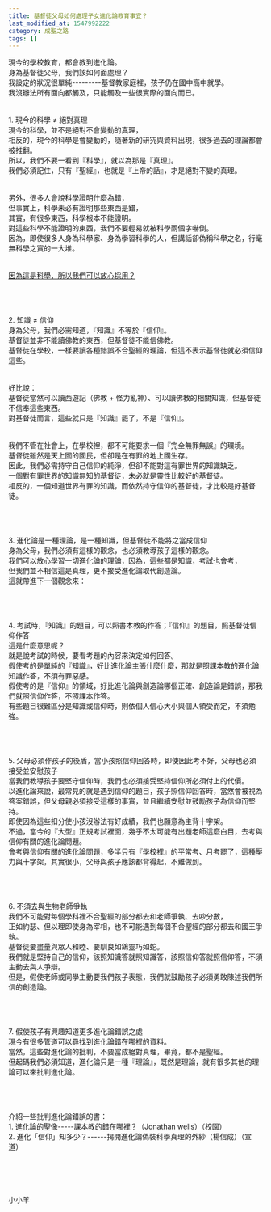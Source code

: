 ```yaml
---
title: 基督徒父母如何處理子女進化論教育事宜？
last_modified_at: 1547992222
category: 成聖之路
tags: []
---
```


<p>現今的學校教育，都會教到進化論。<br/>身為基督徒父母，我們該如何面處理？<br/><!--more-->我設定的狀況很單純---------基督教家庭裡，孩子仍在國中高中就學。<br/>我沒辦法所有面向都觸及，只能觸及一些很實際的面向而已。<br/><br/><br/>1.	現今的科學 ≠ 絕對真理<br/>現今的科學，並不是絕對不會變動的真理，<br/>相反的，現今的科學是會變動的，隨著新的研究與資料出現，很多過去的理論都會被推翻。<br/>所以，我們不要一看到『科學』，就以為那是『真理』。<br/>我們必須記住，只有『聖經』，也就是『上帝的話』，才是絕對不變的真理。<br/><br/><br/>另外，很多人會說科學證明什麼為錯，<br/>但事實上，科學未必有證明那些東西是錯，<br/>其實，有很多東西，科學根本不能證明。<br/>對這些科學不能證明的東西，我們不要輕易就被科學兩個字嚇倒。<br/>因為，即使很多人身為科學家、身為學習科學的人，但講話卻偽稱科學之名，行毫無科學之實的一大堆。<br/><br/><br/><a href="/posts/269192112">因為這是科學，所以我們可以放心採用？</a><br/><br/><br/><br/><br/>2.	知識 ≠ 信仰<br/>身為父母，我們必需知道，『知識』不等於『信仰』。<br/>基督徒並非不能讀佛教的東西，但基督徒不能信佛教。<br/>基督徒在學校，一樣要讀各種錯誤不合聖經的理論，但這不表示基督徒就必須信仰這些。<br/><br/><br/>好比說：<br/>基督徒當然可以讀西遊記（佛教 + 怪力亂神）、可以讀佛教的相關知識，但基督徒不信奉這些東西。<br/>對基督徒而言，這些就只是『知識』罷了，不是『信仰』。<br/><br/><br/>我們不管在社會上，在學校裡，都不可能要求一個『完全無罪無誤』的環境。<br/>基督徒雖然是天上國的國民，但卻是在有罪的地上國生存。<br/>因此，我們必需持守自己信仰的純淨，但卻不能對這有罪世界的知識缺乏。<br/>一個對有罪世界的知識無知的基督徒，未必就是靈性比較好的基督徒。<br/>相反的，一個知道世界有罪的知識，而依然持守信仰的基督徒，才比較是好基督徒。<br/><br/><br/><br/><br/>3.	進化論是一種理論，是一種知識，但基督徒不能將之當成信仰<br/>身為父母，我們必須有這樣的觀念，也必須教導孩子這樣的觀念。<br/>我們可以放心學習一切進化論的理論，因為，這些都是知識，考試也會考，<br/>但我們並不相信這是真理，更不接受進化論取代創造論。<br/>這就帶進下一個觀念來：<br/><br/><br/><br/><br/>4.	考試時，『知識』的題目，可以照書本教的作答；『信仰』的題目，照基督徒信仰作答<br/>這是什麼意思呢？<br/>就是說考試的時候，要看考題的內容來決定如何回答。<br/>假使考的是單純的『知識』，好比進化論主張什麼什麼，那就是照課本教的進化論知識作答，不須有罪惡感。<br/>假使考的是『信仰』的領域，好比進化論與創造論哪個正確、創造論是錯誤，那我們就照信仰作答，不照課本作答。<br/>有些題目很難區分是知識或信仰時，則依個人信心大小與個人領受而定，不須勉強。<br/><br/><br/><br/><br/>5.	父母必須作孩子的後盾，當小孩照信仰回答時，即使因此考不好，父母也必須接受並安慰孩子<br/>當我們教導孩子要堅守信仰時，我們也必須接受堅持信仰所必須付上的代價。<br/>以進化論來說，最常見的就是遇到信仰的題目，孩子照信仰回答時，當然會被視為答案錯誤，但父母親必須接受這樣的事實，並且繼續安慰並鼓勵孩子為信仰而堅持。<br/>即使因為這些扣分使小孩沒辦法有好成績，我們也願意為主背十字架。<br/>不過，當今的『大型』正規考試裡面，幾乎不太可能有出題老師這麼白目，去考與信仰有關的進化論問題。<br/>會考與信仰有關的進化論問題，多半只有『學校裡』的平常考、月考罷了，這種壓力與十字架，其實很小，父母與孩子應該都背得起，不難做到。<br/><br/><br/><br/><br/>6.	不須去與生物老師爭執<br/>我們不可能對每個學科裡不合聖經的部分都去和老師爭執、去吵分數，<br/>正如約瑟、但以理即使身為宰相，也不可能遇到每個不合聖經的部分都去和國王爭執。<br/>基督徒要盡量與眾人和睦、要馴良如鴿靈巧如蛇。<br/>我們就是堅持自己的信仰，該照知識答就照知識答，該照信仰答就照信仰答，不須主動去與人爭辯。<br/>但是，假使老師或同學主動要我們孩子表態，我們就鼓勵孩子必須勇敢陳述我們所信的創造論。<br/><br/><br/><br/><br/>7.	假使孩子有興趣知道更多進化論錯誤之處<br/>現今有很多管道可以尋找到進化論錯在哪裡的資料。<br/>當然，這些對進化論的批判，不要當成絕對真理，畢竟，都不是聖經。<br/>但起碼我們必須知道，進化論只是一種『理論』，既然是理論，就有很多其他的理論可以來批判進化論。<br/><br/><br/><br/><br/>介紹一些批判進化論錯誤的書：<br/>1.	進化論的聖像-----課本教的錯在哪裡？（Jonathan wells）（校園）<br/>2.	進化「信仰」知多少？------揭開進化論偽裝科學真理的外紗（楊信成）（宣道）<br/><br/><br/><br/><br/><br/>小小羊<br/><br/><br/><br/><br/><br/><br/>
</p>